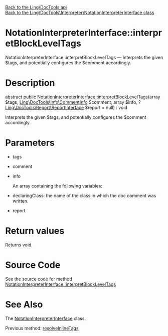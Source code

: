 [Back to the Ling/DocTools api](https://github.com/lingtalfi/DocTools/blob/master/doc/api/Ling/DocTools.md)<br>
[Back to the Ling\DocTools\Interpreter\NotationInterpreterInterface class](https://github.com/lingtalfi/DocTools/blob/master/doc/api/Ling/DocTools/Interpreter/NotationInterpreterInterface.md)


NotationInterpreterInterface::interpretBlockLevelTags
================



NotationInterpreterInterface::interpretBlockLevelTags — Interprets the given $tags, and potentially configures the $comment accordingly.




Description
================


abstract public [NotationInterpreterInterface::interpretBlockLevelTags](https://github.com/lingtalfi/DocTools/blob/master/doc/api/Ling/DocTools/Interpreter/NotationInterpreterInterface/interpretBlockLevelTags.md)(array $tags, [Ling\DocTools\Info\CommentInfo](https://github.com/lingtalfi/DocTools/blob/master/doc/api/Ling/DocTools/Info/CommentInfo.md) $comment, array $info, ?[Ling\DocTools\Report\ReportInterface](https://github.com/lingtalfi/DocTools/blob/master/doc/api/Ling/DocTools/Report/ReportInterface.md) $report = null) : void




Interprets the given $tags, and potentially configures the $comment accordingly.




Parameters
================


- tags

    

- comment

    

- info

    An array containing the following variables:
- declaringClass: the name of the class in which the doc comment was written.

- report

    


Return values
================

Returns void.








Source Code
===========
See the source code for method [NotationInterpreterInterface::interpretBlockLevelTags](https://github.com/lingtalfi/DocTools/blob/master/Interpreter/NotationInterpreterInterface.php#L44-L44)


See Also
================

The [NotationInterpreterInterface](https://github.com/lingtalfi/DocTools/blob/master/doc/api/Ling/DocTools/Interpreter/NotationInterpreterInterface.md) class.

Previous method: [resolveInlineTags](https://github.com/lingtalfi/DocTools/blob/master/doc/api/Ling/DocTools/Interpreter/NotationInterpreterInterface/resolveInlineTags.md)<br>

